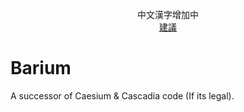 <p align="center"> 中文漢字增加中 <br/> <a href="https://github.com/twolucasplaystdios/Barium/issues">建議</a></p>

# Barium
A successor of Caesium & Cascadia code (If its legal).
